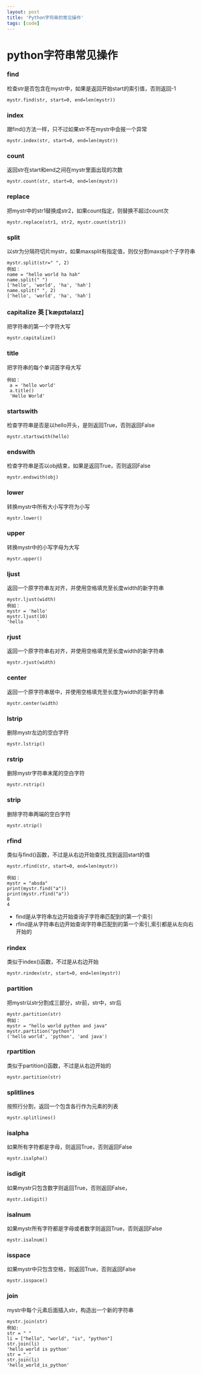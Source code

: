 ```yaml
---
layout: post
title: 'Python字符串的常见操作'
tags: [code]
---
```



# python字符串常见操作

### find
  
检查str是否包含在mystr中，如果是返回开始start的索引值，否则返回-1

	mystr.find(str, start=0, end=len(mystr))

### index

跟find()方法一样，只不过如果str不在mystr中会报一个异常

	mystr.index(str, start=0, end=len(mystr))

### count

返回str在start和end之间在mystr里面出现的次数

	mystr.count(str, start=0, end=len(mystr))

### replace

把mystr中的str1替换成str2，如果count指定，则替换不超过count次
	
	mystr.replace(str1, str2, mystr.count(str1))

### split

以str为分隔符切片mystr，如果maxsplit有指定值，则仅分割maxspit个子字符串
	
	mystr.split(str=" ", 2)
	例如：
	name = "hello world ha hah"
	name.split(" ")
	['hello', 'world', 'ha', 'hah']
	name.split(" ", 2)
	['hello', 'world', 'ha', 'hah']
	
### capitalize   英 [ˈkæpɪtəlaɪz]

把字符串的第一个字符大写

	mystr.capitalize()

### title

把字符串的每个单词首字母大写

	例如：
	 a = 'hello world'
	 a.title()
	 'Hello World'

### startswith

检查字符串是否是以hello开头，是则返回True，否则返回False

	mystr.startswith(hello)

### endswith

检查字符串是否以obj结束，如果是返回True，否则返回False

	mystr.endswith(obj)

### lower

转换mystr中所有大小写字符为小写
	
	mystr.lower()

### upper

转换mystr中的小写字母为大写
	
	mystr.upper()

### ljust

返回一个原字符串左对齐，并使用空格填充至长度width的新字符串
	
	mystr.ljust(width)
	例如：
	mystr = 'hello'
	mystr.ljust(10)
	'hello     '
	
### rjust

返回一个原字符串右对齐，并使用空格填充至长度width的新字符串

	mystr.rjust(width)

### center

返回一个原字符串居中，并使用空格填充至长度为width的新字符串
	
	mystr.center(width)

### lstrip

删除mystr左边的空白字符
	
	mystr.lstrip()

### rstrip

删除mystr字符串末尾的空白字符
	
	mystr.rstrip()

### strip

删除字符串两端的空白字符
	
	mystr.strip()

### rfind

类似与find()函数，不过是从右边开始查找,找到返回start的值
	
	mystr.rfind(str, start=0, end=len(mystr))

	例如：
	mystr = "absda"
	print(mystr.find("a"))
	print(mystr.rfind("a"))
	0
	4

* find是从字符串左边开始查询子字符串匹配到的第一个索引
* rfind是从字符串右边开始查询字符串匹配到的第一个索引,索引都是从左向右开始的


### rindex

类似于index()函数，不过是从右边开始
	
	mystr.rindex(str, start=0, end=len(mystr))

### partition

把mystr以str分割成三部分，str前，str中，str后
	
	mystr.partition(str)
	例如：
	mystr = "hello world python and java"
	mystr.partition("python")
	('hello world', 'python', 'and java')

### rpartition

类似于partition()函数，不过是从右边开始的
	
	mystr.partition(str)

### splitlines

按照行分割，返回一个包含各行作为元素的列表
	
	mystr.splitlines()

### isalpha

如果所有字符都是字母，则返回True，否则返回False
	
	mystr.isalpha()

### isdigit

如果mystr只包含数字则返回True，否则返回False，
	
	mystr.isdigit()

### isalnum

如果mystr所有字符都是字母或者数字则返回True，否则返回False
	
	mystr.isalnum()

### isspace
	
如果mystr中只包含空格，则返回True，否则返回False
	
	mystr.isspace()

### join
	
mystr中每个元素后面插入str，构造出一个新的字符串

	mystr.join(str)
	例如:
	str = " "
	li = ["hello", "world", "is", "python"]
	str.join(li)
	'hello world is python'
	str = "_"
	str.join(li)
	'hello_world_is_python'